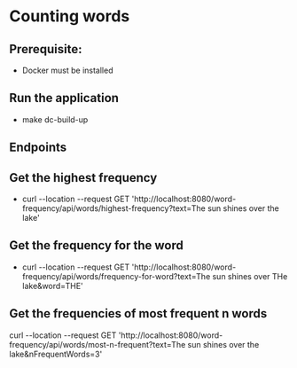 # Counting words
## Prerequisite:
- Docker must be installed

## Run the application
- make dc-build-up

## Endpoints

## Get the highest frequency
- curl --location --request GET 'http://localhost:8080/word-frequency/api/words/highest-frequency?text=The sun shines over the lake'

## Get the frequency for the word
- curl --location --request GET 'http://localhost:8080/word-frequency/api/words/frequency-for-word?text=The sun shines over THe lake&word=THE'

## Get the frequencies of most frequent n words
curl --location --request GET 'http://localhost:8080/word-frequency/api/words/most-n-frequent?text=The sun shines over the lake&nFrequentWords=3'
